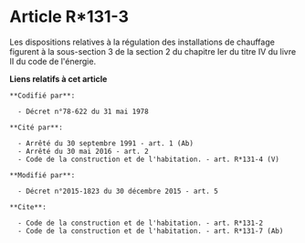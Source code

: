 # Article R*131-3

Les dispositions relatives à la régulation des installations de chauffage figurent à la sous-section 3 de la section 2 du
chapitre Ier du titre IV du livre II du code de l'énergie.

**Liens relatifs à cet article**

	**Codifié par**:

	  - Décret n°78-622 du 31 mai 1978

	**Cité par**:

	  - Arrêté du 30 septembre 1991 - art. 1 (Ab)
	  - Arrêté du 30 mai 2016 - art. 2
	  - Code de la construction et de l'habitation. - art. R*131-4 (V)

	**Modifié par**:

	  - Décret n°2015-1823 du 30 décembre 2015 - art. 5

	**Cite**:

	  - Code de la construction et de l'habitation. - art. R*131-2
	  - Code de la construction et de l'habitation. - art. R*131-7 (Ab)
